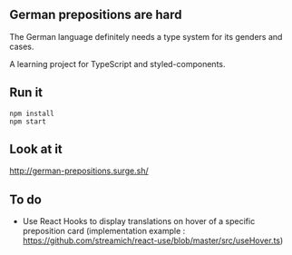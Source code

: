 ## German prepositions are hard

The German language definitely needs a type system for its genders and cases.

A learning project for TypeScript and styled-components.

## Run it

```
npm install
npm start
```

## Look at it

http://german-prepositions.surge.sh/

## To do

- Use React Hooks to display translations on hover of a specific preposition card (implementation example : https://github.com/streamich/react-use/blob/master/src/useHover.ts)

